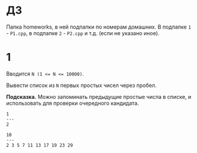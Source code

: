 # ДЗ

Папка homeworks, в ней подпапки по номерам домашних. В подпапке `1` - `P1.cpp`, в подпапке `2` - `P2.cpp` и т.д. (если не указано иное).

# 1

Вводится `N (1 <= N <= 10000)`.

Вывести список из `N` первых простых чисел через пробел.

**Подсказка.** Можно запоминать предыдущие простые числа в списке, и использовать для проверки очередного кандидата.

```
1
---
2
```

```
10
---
2 3 5 7 11 13 17 19 23 29
```
